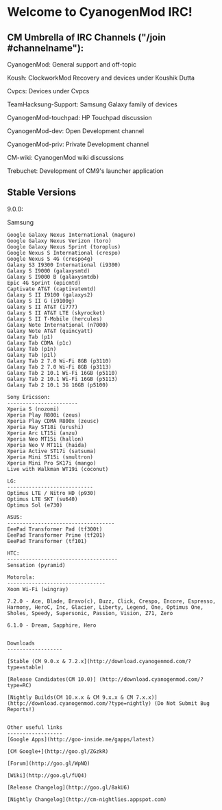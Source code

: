 Welcome to CyanogenMod IRC!
===========
CM Umbrella of IRC Channels ("/join #channelname"):
------------------
CyanogenMod: General support and off-topic

Koush: ClockworkMod Recovery and devices under Koushik Dutta 

Cvpcs: Devices under Cvpcs

TeamHacksung-Support: Samsung Galaxy family of devices

CyanogenMod-touchpad: HP Touchpad discussion

CyanogenMod-dev: Open Development channel

CyanogenMod-priv: Private Development channel

CM-wiki: CyanogenMod wiki discussions

Trebuchet: Development of CM9's launcher application

Stable Versions
------------------
9.0.0:

Samsung
~~~~~~~~~~~~~~
Google Galaxy Nexus International (maguro)
Google Galaxy Nexus Verizon (toro)
Google Galaxy Nexus Sprint (toroplus)
Google Nexus S International (crespo)
Google Nexus S 4G (crespo4g)
Galaxy S3 I9300 International (i9300)
Galaxy S I9000 (galaxysmtd)
Galaxy S I9000 B (galaxysmtdb)
Epic 4G Sprint (epicmtd)
Captivate AT&T (captivatemtd)
Galaxy S II I9100 (galaxys2)
Galaxy S II G (i9100g)
Galaxy S II AT&T (i777)
Galaxy S II AT&T LTE (skyrocket)
Galaxy S II T-Mobile (hercules)
Galaxy Note International (n7000)
Galaxy Note AT&T (quincyatt)
Galaxy Tab (p1)
Galaxy Tab CDMA (p1c)
Galaxy Tab (p1n)
Galaxy Tab (p1l)
Galaxy Tab 2 7.0 Wi-Fi 8GB (p3110)
Galaxy Tab 2 7.0 Wi-Fi 8GB (p3113)
Galaxy Tab 2 10.1 Wi-Fi 16GB (p5110)
Galaxy Tab 2 10.1 Wi-Fi 16GB (p5113)
Galaxy Tab 2 10.1 3G 16GB (p5100)

Sony Ericsson:
-----------------------
Xperia S (nozomi)
Xperia Play R800i (zeus)
Xperia Play CDMA R800x (zeusc)
Xperia Ray ST18i (urushi)
Xperia Arc LT15i (anzu)
Xperia Neo MT15i (hallon)
Xperia Neo V MT11i (haida)
Xperia Active ST17i (satsuma)
Xperia Mini ST15i (smultron)
Xperia Mini Pro SK17i (mango)
Live with Walkman WT19i (coconut)

LG:
----------------------------
Optimus LTE / Nitro HD (p930)
Optimus LTE SKT (su640)
Optimus Sol (e730)

ASUS:
-----------------------------------
EeePad Transformer Pad (tf300t)
EeePad Transformer Prime (tf201)
EeePad Transformer (tf101)

HTC:
------------------------------------
Sensation (pyramid)

Motorola:
--------------------------------
Xoom Wi-Fi (wingray)

7.2.0 - Ace, Blade, Bravo(c), Buzz, Click, Crespo, Encore, Espresso, Harmony, HeroC, Inc, Glacier, Liberty, Legend, One, Optimus One, Sholes, Speedy, Supersonic, Passion, Vision, Z71, Zero

6.1.0 - Dream, Sapphire, Hero


Downloads
------------------

[Stable (CM 9.0.x & 7.2.x](http://download.cyanogenmod.com/?type=stable)

[Release Candidates(CM 10.0)] (http://download.cyanogenmod.com/?type=RC)

[Nightly Builds(CM 10.x.x & CM 9.x.x & CM 7.x.x)](http://download.cyanogenmod.com/?type=nightly) (Do Not Submit Bug Reports!)


Other useful links
------------------
[Google Apps](http://goo-inside.me/gapps/latest)

[CM Google+](http://goo.gl/ZGzkR)

[Forum](http://goo.gl/WpNQ)

[Wiki](http://goo.gl/fUQ4)

[Release Changelog](http://goo.gl/8akU6)

[Nightly Changelog](http://cm-nightlies.appspot.com)